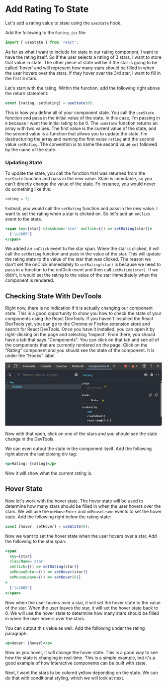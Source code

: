 
# Add Rating To State

Let's add a rating value to state using the `useState` hook.

Add the following to the `Rating.jsx` file:

```jsx
import { useState } from 'react';
```

As far as what I want to include for state in our rating component, I want to have the rating itself. So if the user selects a rating of 3 stars, I want to store that value in state. The other piece of state will be if the star is going to be called 'hover' and will represent how many stars should be filled in when the user hovers over the stars. If they hover over the 3rd star, I want to fill in the first 3 stars.

Let's start with the rating. Within the function, add the following right above the return statement:

```jsx
const [rating, setRating] = useState(0);
```

This is how you define all of your component state. You call the `useState` function and pass in the initial value of the state. In this case, I'm passing in `0` because I want the initial rating to be 0. The `useState` function returns an array with two values. The first value is the current value of the state, and the second value is a function that allows you to update the state. I'm destructuring the array and naming the first value `rating` and the second value `setRating`. The convention is to name the second value `set` followed by the name of the state.

### Updating State

To update the state, you call the function that was returned from the `useState` function and pass in the new value. State is immutable, so you can't directly change the value of the state. Fo instance, you would never do something like this:

```jsx
rating = 3;
```

Instead, you would call the `setRating` function and pass in the new value. I want to set the rating when a star is clicked on. So let's add an `onClick` event to the stars.

```jsx
<span key={star} className='star' onClick={() => setRating(star)}>
  {'\u2605'}
</span>
```

We added an `onClick` event to the star span. When the star is clicked, it will call the `setRating` function and pass in the value of the star. This will update the rating state to the value of the star that was clicked. The reason we don't set the onClick immediately to `setRating(star)` is because we need to pass in a function to the onClick event and then call `setRating(star)`. If we didn't, it would set the rating to the value of the star immediately when the component is rendered.

## Checking State With DevTools

Right now, there is no indication if it is actually changing our component state. This is a good opportunity to show you how to check the state of your components using the React DevTools. If you haven't installed the React DevTools yet, you can go to the Chrome or Firefox extension store and search for React DevTools. Once you have it installed, you can open it by right-clicking on the page and selecting 'Inspect'. From there, you should have a tab that says "Components". You can click on that tab and see all of the components that are currently rendered on the page. Click on the "Rating" component and you should see the state of the component. It is under the "Hooks" label.

<img src="../images/devtools-1.png" width="600" />

Now with that open, click on one of the stars and you should see the state change in the DevTools.

We can even output the state in the component itself. Add the following right above the last closing div tag:

```jsx
<p>Rating: {rating}</p>
```

Now it will show what the current rating is.

## Hover State

Now let's work with the hover state. The hover state will be used to determine how many stars should be filled in when the user hovers over the stars. We will use the `onMouseEnter` and `onMouseLeave` events to set the hover state. Add the following right below the rating state:

```jsx
const [hover, setHover] = useState(0);
```

Now we want to set the hover state when the user hovers over a star. Add the following to the star span:

```jsx
<span
  key={star}
  className='star'
  onClick={() => setRating(star)}
  onMouseEnter={() => setHover(star)}
  onMouseLeave={() => setHover(0)}
>
  {'\u2605'}
</span>
```

Now when the user hovers over a star, it will set the hover state to the value of the star. When the user leaves the star, it will set the hover state back to 0. We will use the hover state to determine how many stars should be filled in when the user hovers over the stars.

You can output this value as well. Add the following under the rating paragraph:

```jsx
<p>Hover: {hover}</p>
```

Now as you hover, it will change the hover state. This is a good way to see how the state is changing in real-time. This is a simple example, but it's a good example of how interactive components can be built with state.

Next, I want the stars to be colored yellow depending on the state. We can do that with conditional styling, which we will look at next.
